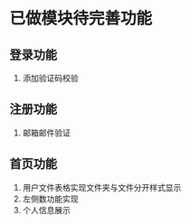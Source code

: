 # 已做模块待完善功能

## 登录功能

1. 添加验证码校验


## 注册功能

1. 邮箱邮件验证

## 首页功能

1. 用户文件表格实现文件夹与文件分开样式显示
2. 左侧数功能实现
3. 个人信息展示